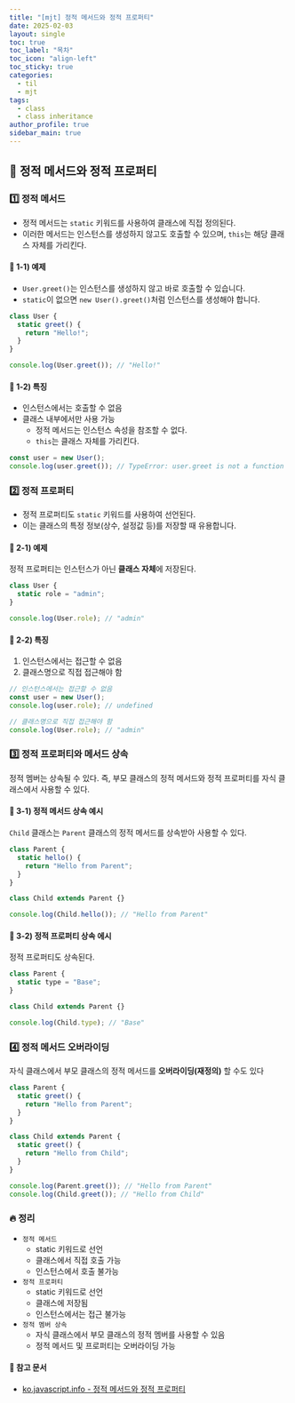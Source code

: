 ```yaml
---
title: "[mjt] 정적 메서드와 정적 프로퍼티"
date: 2025-02-03
layout: single
toc: true
toc_label: "목차"
toc_icon: "align-left"
toc_sticky: true
categories:
  - til
  - mjt
tags:
  - class
  - class inheritance
author_profile: true
sidebar_main: true
---
```


## :ledger: 정적 메서드와 정적 프로퍼티

### :one: 정적 메서드

- 정적 메서드는 `static` 키워드를 사용하여 클래스에 직접 정의된다.
- 이러한 메서드는 인스턴스를 생성하지 않고도 호출할 수 있으며, `this`는 해당 클래스 자체를 가리킨다.

#### :pushpin: 1-1) 예제

- `User.greet()`는 인스턴스를 생성하지 않고 바로 호출할 수 있습니다.
- `static`이 없으면 `new User().greet()`처럼 인스턴스를 생성해야 합니다.

```javascript
class User {
  static greet() {
    return "Hello!";
  }
}

console.log(User.greet()); // "Hello!"
```

#### :pushpin: 1-2) 특징

- 인스턴스에서는 호출할 수 없음
- 클래스 내부에서만 사용 가능
  - 정적 메서드는 인스턴스 속성을 참조할 수 없다.
  - `this`는 클래스 자체를 가리킨다.

```javascript
const user = new User();
console.log(user.greet()); // TypeError: user.greet is not a function
```

### :two: 정적 프로퍼티

- 정적 프로퍼티도 `static` 키워드를 사용하여 선언된다.
- 이는 클래스의 특정 정보(상수, 설정값 등)를 저장할 때 유용합니다.

#### :pushpin: 2-1) 예제

정적 프로퍼티는 인스턴스가 아닌 **클래스 자체**에 저장된다.

```javascript
class User {
  static role = "admin";
}

console.log(User.role); // "admin"
```

#### :pushpin: 2-2) 특징

1. 인스턴스에서는 접근할 수 없음
2. 클래스명으로 직접 접근해야 함

```javascript
// 인스턴스에서는 접근할 수 없음
const user = new User();
console.log(user.role); // undefined

// 클래스명으로 직접 접근해야 함
console.log(User.role); // "admin"
```

### :three: 정적 프로퍼티와 메서드 상속

정적 멤버는 상속될 수 있다. 즉, 부모 클래스의 정적 메서드와 정적 프로퍼티를 자식 클래스에서 사용할 수 있다.

#### :pushpin: 3-1) 정적 메서드 상속 예시

`Child` 클래스는 `Parent` 클래스의 정적 메서드를 상속받아 사용할 수 있다.

```javascript
class Parent {
  static hello() {
    return "Hello from Parent";
  }
}

class Child extends Parent {}

console.log(Child.hello()); // "Hello from Parent"
```

#### :pushpin: 3-2) 정적 프로퍼티 상속 에시

정적 프로퍼티도 상속된다.

```javascript
class Parent {
  static type = "Base";
}

class Child extends Parent {}

console.log(Child.type); // "Base"
```

### :four: 정적 메서드 오버라이딩

자식 클래스에서 부모 클래스의 정적 메서드를 **오버라이딩(재정의)** 할 수도 있다

```javascript
class Parent {
  static greet() {
    return "Hello from Parent";
  }
}

class Child extends Parent {
  static greet() {
    return "Hello from Child";
  }
}

console.log(Parent.greet()); // "Hello from Parent"
console.log(Child.greet()); // "Hello from Child"
```

### :fire: 정리

- `정적 메서드`
  - static 키워드로 선언
  - 클래스에서 직접 호출 가능
  - 인스턴스에서 호출 불가능
- `정적 프로퍼티`
  - static 키워드로 선언
  - 클래스에 저장됨
  - 인스턴스에서는 접근 불가능
- `정적 멤버 상속`
  - 자식 클래스에서 부모 클래스의 정적 멤버를 사용할 수 있음
  - 정적 메서드 및 프로퍼티는 오버라이딩 가능

#### :pushpin: 참고 문서

- [ko.javascript.info - 정적 메서드와 정적 프로퍼티](https://ko.javascript.info/static-properties-methods#ref-1302)
